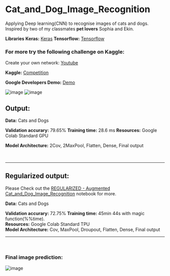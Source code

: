 # Cat_and_Dog_Image_Recognition
Applying Deep learning(CNN) to recognise images of cats and dogs. Inspired by two of my classmates **pet lovers** Sophia and Ekin.

**Libraries**
**Keras:** <a href="https://keras.io/about/">Keras</a> 
**Tensorflow:** <a href="https://www.tensorflow.org/api_docs/python/tf/keras">Tensorflow</a> 

<h3>For more try the following challenge on Kaggle:</h3>
Create your own network: <a href="https://www.youtube.com/watch?v=nq7_ZYJPWf0 ">Youtube</a>

**Kaggle:** <a href="https://www.kaggle.com/competitions/dogs-vs-cats/code "> Competition</a> 

**Google Developers Demo:** <a href="https://colab.research.google.com/github/lmoroney/mlday-tokyo/blob/master/Lab6-Cats-v-Dogs.ipynb#scrollTo=dn-6c02VmqiN"> Demo</a>

![image](https://user-images.githubusercontent.com/63104472/233629479-358fe179-2e56-4256-bd36-66481553ae4d.png)
![image](https://user-images.githubusercontent.com/63104472/233629833-4b86a81b-00a0-42dc-8e36-f4976c5206e4.png)



## Output: 
**Data:** Cats and Dogs 

**Validation accurary:** 79.65%
**Training time:** 28.6 ms 
**Resources:** Google Colab Standard GPU

**Model Architecture:** 2Cov, 2MaxPool, Flatten, Dense, Final output 

<br><hr>


## **Regularized output:** <br>
Please Check out the <a href="https://github.com/Kmohamedalie/Cat_and_Dog_Image_Recognition/blob/master/REGULARIZATION_Cat_and_Dog_Image_Recognition.ipynb">REGULARIZED - Augmented  Cat_and_Dog_Image_Recognition</a> notebook for more.<br>

**Data:** Cats and Dogs <br>

**Validation accurary:** 72.75% 
**Training time:** 45min 44s with magic function(%%time). <br>
**Resources:** Google Colab Standard TPU<br>
**Model Architecture:** Cov, MaxPool, Droupout, Flatten, Dense, Final output 
<br><hr><br>
### Final image prediction:
![image](https://user-images.githubusercontent.com/63104472/233628964-29719a68-9984-4ea4-8456-280703433e64.png)
